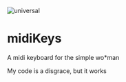 ![universal](https://github.com/isaatonimov/midiKeys/assets/26215533/d553717e-cc95-4fc5-9650-1aa3a7bd1f1e)

# midiKeys
A midi keyboard for the simple wo*man



My code is a disgrace, but it works
